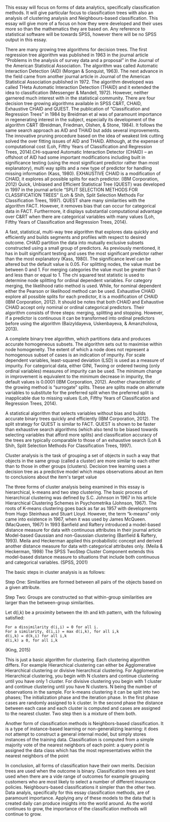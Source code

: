 This essay will focus on forms of data analytics, specifically classification methods. It will give particular focus to classification trees with also an analysis of clustering analysis and Neighbours-based classification. This essay will give more of a focus on how they were developed and their uses more so than the mathematics they are based on. Any reference to statistical software will be towards SPSS, however there will be no SPSS output in this essay.

There are many growing tree algorithms for decision trees. The first regression tree algorithm was published in 1963 in the journal article “Problems in the analysis of survey data and a proposal” in the Journal of the American Statistical Association. The algorithm was called Automatic Interaction Detection (AID) (Morgan & Sonquist, 1963). The next advance in the field came from another journal article in Journal of the American Statistical Association published in 1972. The algorithm developed was called THeta Automatic Interaction Detection (THAID) and it extended the idea to classification (Messenger & Mandell, 1972). However, neither garnered much interest with in the statistical community. There are four decision tree growing algorithms available in SPSS C&RT, CHAID, Exhaustive CHAID and QUEST. The publication of “Classification and Regression Trees” in 1984 by Breidman et al was of paramount importance in regenerating interest in the subject, especially its development of the algorithm C&RT (Breidman, Friedman, Olshen, & Stone, 1984). It follows the same search approach as AID and THAID but adds several improvements. The innovative pruning procedure based on the idea of weakest link cutting solved the over fitting issues of AID and THAID. Although, at the expense of computational cost (Loh, Fifthy Years of Classification and Regression Trees, 2014).CHi-squared Automatic Interaction Detector (CHAID) – an offshoot of AID had some important modifications including built in significance testing (using the most significant predictor rather than most explanatory), multi way splits and a new type of predictor for handling missing information (Kass, 1980). EXHAUSTIVE CHAID is a modification of CHAID, it explores all possible splits for each predictor. (IBM Corporation, 2012)  Quick, Unbiased and Efficient Statistical Tree (QUEST) was developed in 1997 in the journal article “SPLIT SELECTION METHODS FOR CLASSIFICATION TREES” (Loh & Shih, Split Selection Methods For Classification Trees, 1997). QUEST share many similarities with the algorithm FACT. However, it removes bias that can occur for categorical data in FACT. Furthermore, it displays substantial computational advantage over C&RT when there are categorical variables with many values (Loh, Fifthy Years of Classification and Regression Trees, 2014).

A fast, statistical, multi-way tree algorithm that explores data quickly and efficiently and builds segments and profiles with respect to desired outcome. CHAID partition the data into mutually exclusive subsets constructed using a small group of predictors. As previously mentioned, it has in built significant testing and uses the most significant predictor rather than the most explanatory (Kass, 1980). The significance level can be altered but the default value is 0.05. For splitting nodes, the value must be between 0 and 1. For merging categories the value must be greater than 0 and less than or equal to 1. The chi squared test statistic is used to determine node splitting for ordinal dependent variables. For category merging, the likelihood ratio method is used. While, for nominal dependent either the Pearson or likelihood method can be used. Exhaustive CHAID explore all possible splits for each predictor, it is a modification of CHAID (IBM Corporation, 2012). It should be notes that both CHAID and Exhaustive CHAID accept only nominal or ordinal categorical predictors. Their algorithm consists of three steps: merging, splitting and stopping. However, if a predictor is continuous it can be transformed into ordinal predictors before using the algorithm (Baizyldayeva, Uskenbayeva, & Amanzholova, 2013).

A complete binary tree algorithm, which partitions data and produces accurate homogeneous subsets. The algorithm sets out to maximise within node homogeneity. The extent of which a node does not represent a homogenous subset of cases is an indication of impurity. For scale dependent variables, least-squared deviation (LSD) is used as a measure of impurity. For categorical data, either GINI, Twoing or ordered twoing (only ordinal variables) measures of impurity can be used. The minimum change in improvement is equivalent to the minimum decrease in impurity, the default values is 0.0001 (IBM Corporation, 2012). Another characteristic of the growing method is “surrogate” splits. These are splits made on alternate variables to substitute for the preferred split when the preferred split is inapplicable due to missing values (Loh, Fifthy Years of Classification and Regression Trees, 2014). 

A statistical algorithm that selects variables without bias and builds accurate binary trees quickly and efficiently (IBM Corporation, 2012).  The split strategy for QUEST is similar to FACT. QUEST is shown to be faster than exhaustive search algorithms (which also tend to be biased towards selecting variables that afford more splits) and classification accuracy of the trees are typically comparable to those of an exhaustive search (Loh & Shih, Split Selection Methods For Classification Trees, 1997). 

Cluster analysis is the task of grouping a set of objects in such a way that objects in the same group (called a cluster) are more similar to each other than to those in other groups (clusters). Decision tree learning uses a decision tree as a predictive model which maps observations about an item to conclusions about the item's target value

The three forms of cluster analysis being examined in this essay is hierarchical, k-means and two step clustering. The basic process of hierarchical clustering was defined by S.C. Johnson in 1967 in his article Hierarchical Clustering Schemes in Psychometrika (Johnson, 1967). The roots of K-means clustering goes back as far as 1957 with developments from Hugo Steinhaus and Stuart Lloyd. However, the term “k-means” only came into existence in 1967, when it was used by James McQueen. (MacQueen, 1967) In 1993 Banfield and Raftery introduced a model-based distance measure for data with continuous attributes in their journal article Model-based Gaussian and non-Gaussian clustering (Banfield & Raftery, 1993). Meila and Heckerman applied this probabilistic concept and derived another distance measure for data with categorical attributes only. (Meila & Heckerman, 1998) The SPSS TwoStep Cluster Component extends this model-based distance measure to situations that include both continuous and categorical variables. (SPSS, 2001)

The basic steps in cluster analysis is as follows:

Step One:
Similarities are formed between all pairs of the objects based on a given attribute.

Step Two:
Groups are constructed so that within-group similarities are larger than the between-group similarities.

Let d(i,k) be a proximity between the ith and kth pattern, with the following satisfied:

	For a dissimilarity d(i,i) = 0 for all i.
	For a similarity, d(i,i) = max d(i,k), for all i,k
	d(i,k) = d(k,i) for all i,k
	d(i,k) ≥ 0, for all i,k 
(King, 2015)

This is just a basic algorithm for clustering. Each clustering algorithm differs. For example Hierarchical clustering can either be Agglomerative Hierarchical clustering or divisive hierarchical clustering. For Agglomerative Hierarchical clustering, you begin with N clusters and continue clustering until you have only 1 cluster. For divisive clustering you begin with 1 cluster and continue clustering until you have N clusters. N being the number of observations in the sample. For k-means clustering it can be split into two phases; The initialization phase and the iteration phase. In the first phase cases are randomly assigned to k cluster. In the second phase the distance between each case and each cluster is computed and cases are assigned to the nearest cluster. Two step then is a mixture of them both.

Another form of classification methods is Neighbors-based classification. It is a type of instance-based learning or non-generalizing learning: it does not attempt to construct a general internal model, but simply stores instances of the training data. Classification is computed from a simple majority vote of the nearest neighbors of each point: a query point is assigned the data class which has the most representatives within the nearest neighbors of the point

In conclusion, all forms of classification have their own merits. Decision trees are used when the outcome is binary. Classification trees are best used when there are a vide range of outcomes for example grouping customers who are most likely to select a number of different insurance policies. Neighbours-based classifications it simpler than the other two. Data analyis, specifically for this essay classification methods, are of paramount importance. Applying any of these models to the data that is created daily can produce insights into the world around. As the world continues to grow, the importance of the classification methods will continue to grow.

